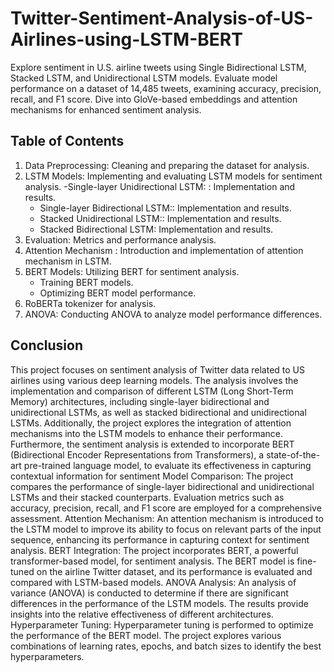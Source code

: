 # Twitter-Sentiment-Analysis-of-US-Airlines-using-LSTM-BERT
Explore sentiment in U.S. airline tweets using Single Bidirectional LSTM, Stacked LSTM, and Unidirectional LSTM models. Evaluate model performance on a dataset of 14,485 tweets, examining accuracy, precision, recall, and F1 score. Dive into GloVe-based embeddings and attention mechanisms for enhanced sentiment analysis.
## Table of Contents
1. Data Preprocessing: Cleaning and preparing the dataset for analysis.
2. LSTM Models: Implementing and evaluating LSTM models for sentiment analysis.
    -Single-layer Unidirectional LSTM: : Implementation and results.
    - Single-layer Bidirectional LSTM:: Implementation and results.
   - Stacked Unidirectional LSTM:: Implementation and results.
   - Stacked Bidirectional LSTM: Implementation and results.
3. Evaluation: Metrics and performance analysis.
4. Attention Mechanism : Introduction and implementation of attention mechanism in LSTM.
4. BERT Models: Utilizing BERT for sentiment analysis.
   -  Training BERT models.
   -  Optimizing BERT model performance.
5.  RoBERTa tokenizer for analysis.
6. ANOVA: Conducting ANOVA to analyze model performance differences.
## Conclusion
This project focuses on sentiment analysis of Twitter data related to US airlines using various deep learning models. The analysis involves the implementation and comparison of different LSTM (Long Short-Term Memory) architectures, including single-layer bidirectional and unidirectional LSTMs, as well as stacked bidirectional and unidirectional LSTMs. Additionally, the project explores the integration of attention mechanisms into the LSTM models to enhance their performance. Furthermore, the sentiment analysis is extended to incorporate BERT (Bidirectional Encoder Representations from Transformers), a state-of-the-art pre-trained language model, to evaluate its effectiveness in capturing contextual information for sentiment 
Model Comparison:
The project compares the performance of single-layer bidirectional and unidirectional LSTMs and their stacked counterparts. Evaluation metrics such as accuracy, precision, recall, and F1 score are employed for a comprehensive assessment.
Attention Mechanism:
An attention mechanism is introduced to the LSTM model to improve its ability to focus on relevant parts of the input sequence, enhancing its performance in capturing context for sentiment analysis.
BERT Integration:
The project incorporates BERT, a powerful transformer-based model, for sentiment analysis. The BERT model is fine-tuned on the airline Twitter dataset, and its performance is evaluated and compared with LSTM-based models.
ANOVA Analysis:
An analysis of variance (ANOVA) is conducted to determine if there are significant differences in the performance of the LSTM models. The results provide insights into the relative effectiveness of different architectures.
Hyperparameter Tuning:
Hyperparameter tuning is performed to optimize the performance of the BERT model. The project explores various combinations of learning rates, epochs, and batch sizes to identify the best hyperparameters.

